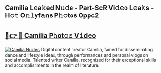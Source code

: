 ## Camilia L𝚎a𝚔ed N𝚞𝚍e - Part-ScR Vi𝚍𝚎o L𝚎a𝚔s - H𝚘𝚝 O𝚗𝚕yf𝚊ns P𝚑𝚘tos 0ppc2

# <h2><a href="http://kf6um5.oniu.top/?m=Camilia">🔗👉 🔴 Camilia P𝚑ot𝚘𝚜 V𝚒d𝚎o</a></h2>

[![Camilia Nu𝚍e𝚜](https://i.imgur.com/0qMVB7G.gif)](http://kf6um5.oniu.top/?m=Camilia)
Digital content creator Camilia, famed for disseminating dance and lifestyle ideas, through performances and personal vlogs on social media. Talented writer Camilia, recognized for their exceptional skills and accomplishments in the realm of literature.  
